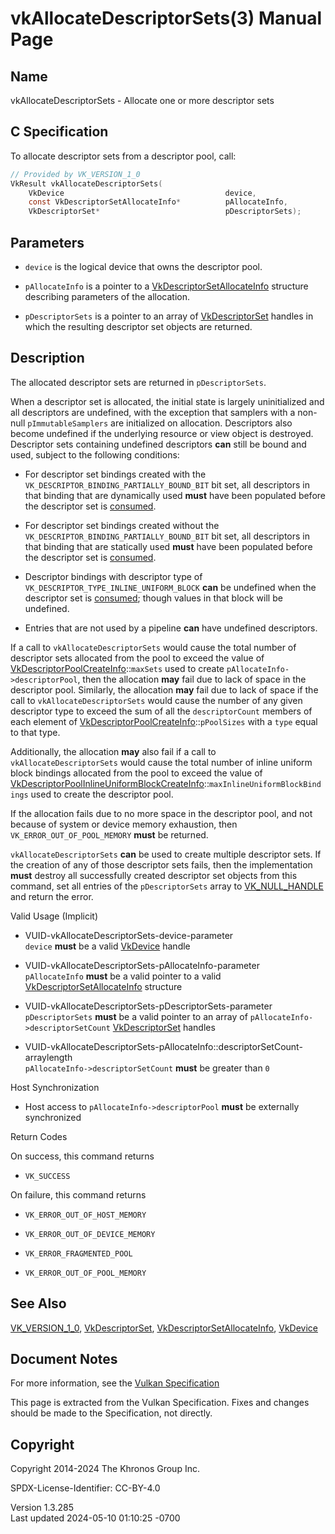 # vkAllocateDescriptorSets(3) Manual Page

## Name

vkAllocateDescriptorSets - Allocate one or more descriptor sets



## <a href="#_c_specification" class="anchor"></a>C Specification

To allocate descriptor sets from a descriptor pool, call:

``` c
// Provided by VK_VERSION_1_0
VkResult vkAllocateDescriptorSets(
    VkDevice                                    device,
    const VkDescriptorSetAllocateInfo*          pAllocateInfo,
    VkDescriptorSet*                            pDescriptorSets);
```

## <a href="#_parameters" class="anchor"></a>Parameters

- `device` is the logical device that owns the descriptor pool.

- `pAllocateInfo` is a pointer to a
  [VkDescriptorSetAllocateInfo](https://registry.khronos.org/vulkan/specs/1.3-extensions/man/html/VkDescriptorSetAllocateInfo.html)
  structure describing parameters of the allocation.

- `pDescriptorSets` is a pointer to an array of
  [VkDescriptorSet](https://registry.khronos.org/vulkan/specs/1.3-extensions/man/html/VkDescriptorSet.html) handles in which the resulting
  descriptor set objects are returned.

## <a href="#_description" class="anchor"></a>Description

The allocated descriptor sets are returned in `pDescriptorSets`.

When a descriptor set is allocated, the initial state is largely
uninitialized and all descriptors are undefined, with the exception that
samplers with a non-null `pImmutableSamplers` are initialized on
allocation. Descriptors also become undefined if the underlying resource
or view object is destroyed. Descriptor sets containing undefined
descriptors **can** still be bound and used, subject to the following
conditions:

- For descriptor set bindings created with the
  `VK_DESCRIPTOR_BINDING_PARTIALLY_BOUND_BIT` bit set, all descriptors
  in that binding that are dynamically used **must** have been populated
  before the descriptor set is <a
  href="https://registry.khronos.org/vulkan/specs/1.3-extensions/html/vkspec.html#descriptorsets-binding"
  target="_blank" rel="noopener">consumed</a>.

- For descriptor set bindings created without the
  `VK_DESCRIPTOR_BINDING_PARTIALLY_BOUND_BIT` bit set, all descriptors
  in that binding that are statically used **must** have been populated
  before the descriptor set is <a
  href="https://registry.khronos.org/vulkan/specs/1.3-extensions/html/vkspec.html#descriptorsets-binding"
  target="_blank" rel="noopener">consumed</a>.

- Descriptor bindings with descriptor type of
  `VK_DESCRIPTOR_TYPE_INLINE_UNIFORM_BLOCK` **can** be undefined when
  the descriptor set is <a
  href="https://registry.khronos.org/vulkan/specs/1.3-extensions/html/vkspec.html#descriptorsets-binding"
  target="_blank" rel="noopener">consumed</a>; though values in that
  block will be undefined.

- Entries that are not used by a pipeline **can** have undefined
  descriptors.

If a call to `vkAllocateDescriptorSets` would cause the total number of
descriptor sets allocated from the pool to exceed the value of
[VkDescriptorPoolCreateInfo](https://registry.khronos.org/vulkan/specs/1.3-extensions/man/html/VkDescriptorPoolCreateInfo.html)::`maxSets`
used to create `pAllocateInfo->descriptorPool`, then the allocation
**may** fail due to lack of space in the descriptor pool. Similarly, the
allocation **may** fail due to lack of space if the call to
`vkAllocateDescriptorSets` would cause the number of any given
descriptor type to exceed the sum of all the `descriptorCount` members
of each element of
[VkDescriptorPoolCreateInfo](https://registry.khronos.org/vulkan/specs/1.3-extensions/man/html/VkDescriptorPoolCreateInfo.html)::`pPoolSizes`
with a `type` equal to that type.

Additionally, the allocation **may** also fail if a call to
`vkAllocateDescriptorSets` would cause the total number of inline
uniform block bindings allocated from the pool to exceed the value of
[VkDescriptorPoolInlineUniformBlockCreateInfo](https://registry.khronos.org/vulkan/specs/1.3-extensions/man/html/VkDescriptorPoolInlineUniformBlockCreateInfo.html)::`maxInlineUniformBlockBindings`
used to create the descriptor pool.

If the allocation fails due to no more space in the descriptor pool, and
not because of system or device memory exhaustion, then
`VK_ERROR_OUT_OF_POOL_MEMORY` **must** be returned.

`vkAllocateDescriptorSets` **can** be used to create multiple descriptor
sets. If the creation of any of those descriptor sets fails, then the
implementation **must** destroy all successfully created descriptor set
objects from this command, set all entries of the `pDescriptorSets`
array to [VK_NULL_HANDLE](https://registry.khronos.org/vulkan/specs/1.3-extensions/man/html/VK_NULL_HANDLE.html) and return the error.

Valid Usage (Implicit)

- <a href="#VUID-vkAllocateDescriptorSets-device-parameter"
  id="VUID-vkAllocateDescriptorSets-device-parameter"></a>
  VUID-vkAllocateDescriptorSets-device-parameter  
  `device` **must** be a valid [VkDevice](https://registry.khronos.org/vulkan/specs/1.3-extensions/man/html/VkDevice.html) handle

- <a href="#VUID-vkAllocateDescriptorSets-pAllocateInfo-parameter"
  id="VUID-vkAllocateDescriptorSets-pAllocateInfo-parameter"></a>
  VUID-vkAllocateDescriptorSets-pAllocateInfo-parameter  
  `pAllocateInfo` **must** be a valid pointer to a valid
  [VkDescriptorSetAllocateInfo](https://registry.khronos.org/vulkan/specs/1.3-extensions/man/html/VkDescriptorSetAllocateInfo.html)
  structure

- <a href="#VUID-vkAllocateDescriptorSets-pDescriptorSets-parameter"
  id="VUID-vkAllocateDescriptorSets-pDescriptorSets-parameter"></a>
  VUID-vkAllocateDescriptorSets-pDescriptorSets-parameter  
  `pDescriptorSets` **must** be a valid pointer to an array of
  `pAllocateInfo->descriptorSetCount`
  [VkDescriptorSet](https://registry.khronos.org/vulkan/specs/1.3-extensions/man/html/VkDescriptorSet.html) handles

- <a
  href="#VUID-vkAllocateDescriptorSets-pAllocateInfo::descriptorSetCount-arraylength"
  id="VUID-vkAllocateDescriptorSets-pAllocateInfo::descriptorSetCount-arraylength"></a>
  VUID-vkAllocateDescriptorSets-pAllocateInfo::descriptorSetCount-arraylength  
  `pAllocateInfo->descriptorSetCount` **must** be greater than `0`

Host Synchronization

- Host access to `pAllocateInfo->descriptorPool` **must** be externally
  synchronized

Return Codes

On success, this command returns  
- `VK_SUCCESS`

On failure, this command returns  
- `VK_ERROR_OUT_OF_HOST_MEMORY`

- `VK_ERROR_OUT_OF_DEVICE_MEMORY`

- `VK_ERROR_FRAGMENTED_POOL`

- `VK_ERROR_OUT_OF_POOL_MEMORY`

## <a href="#_see_also" class="anchor"></a>See Also

[VK_VERSION_1_0](https://registry.khronos.org/vulkan/specs/1.3-extensions/man/html/VK_VERSION_1_0.html),
[VkDescriptorSet](https://registry.khronos.org/vulkan/specs/1.3-extensions/man/html/VkDescriptorSet.html),
[VkDescriptorSetAllocateInfo](https://registry.khronos.org/vulkan/specs/1.3-extensions/man/html/VkDescriptorSetAllocateInfo.html),
[VkDevice](https://registry.khronos.org/vulkan/specs/1.3-extensions/man/html/VkDevice.html)

## <a href="#_document_notes" class="anchor"></a>Document Notes

For more information, see the <a
href="https://registry.khronos.org/vulkan/specs/1.3-extensions/html/vkspec.html#vkAllocateDescriptorSets"
target="_blank" rel="noopener">Vulkan Specification</a>

This page is extracted from the Vulkan Specification. Fixes and changes
should be made to the Specification, not directly.

## <a href="#_copyright" class="anchor"></a>Copyright

Copyright 2014-2024 The Khronos Group Inc.

SPDX-License-Identifier: CC-BY-4.0

Version 1.3.285  
Last updated 2024-05-10 01:10:25 -0700

